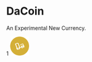 # DaCoin
An Experimental New Currency.

1 <img src="https://raw.githubusercontent.com/MrSherlockHolmes/DaCoin/master/DaCoinImg.png" height="50px" width="50px" />


